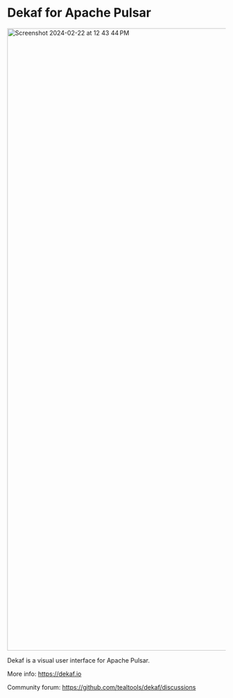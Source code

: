 # Dekaf for Apache Pulsar

<img width="1435" alt="Screenshot 2024-02-22 at 12 43 44 PM" src="https://github.com/tealtools/dekaf/assets/9302460/d224e725-48e2-4cad-a2c5-e2a94246362b">

Dekaf is a visual user interface for Apache Pulsar.

More info: https://dekaf.io

Community forum: https://github.com/tealtools/dekaf/discussions
